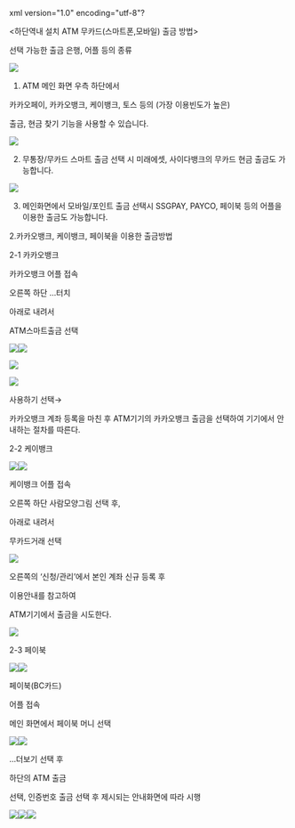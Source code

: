 xml version="1.0" encoding="utf-8"?


<하단역내 설치 ATM 무카드(스마트폰,모바일) 출금 방법>

선택 가능한 출금 은행, 어플 등의 종류

![](bindata/BIN0010.jpg)

1. ATM 메인 화면 우측 하단에서

카카오페이, 카카오뱅크, 케이뱅크, 토스 등의 (가장 이용빈도가 높은)

출금, 현금 찾기 기능을 사용할 수 있습니다.

![](bindata/BIN0011.jpg)

2. 무통장/무카드 스마트 출금 선택 시 미래에셋, 사이다뱅크의 무카드 현금 출금도 가능합니다.

![](bindata/BIN0012.jpg)

3. 메인화면에서 모바일/포인트 출금 선택시 SSGPAY, PAYCO, 페이북 등의 어플을 이용한 출금도 가능합니다.

2.카카오뱅크, 케이뱅크, 페이북을 이용한 출금방법

2-1 카카오뱅크

카카오뱅크 어플 접속

오른쪽 하단 …터치

아래로 내려서

ATM스마트출금 선택

![](bindata/BIN000E.JPG)![](bindata/BIN000F.jpg)

![](bindata/BIN000C.jpg)

![](bindata/BIN000D.jpg)

사용하기 선택→

카카오뱅크 계좌 등록을 마친 후 ATM기기의 카카오뱅크 출금을 선택하여 기기에서 안내하는 절차를 따른다.

2-2 케이뱅크

![](bindata/BIN000A.JPG)![](bindata/BIN000B.jpg)

케이뱅크 어플 접속

오른쪽 하단 사람모양그림 선택 후,

아래로 내려서

무카드거래 선택

![](bindata/BIN0008.jpg)

오른쪽의 ‘신청/관리’에서 본인 계좌 신규 등록 후

이용안내를 참고하여

ATM기기에서 출금을 시도한다.

![](bindata/BIN0007.jpg)

2-3 페이북

![](bindata/BIN0009.JPG)![](bindata/BIN0002.jpg)

페이북(BC카드)

어플 접속

메인 화면에서 페이북 머니 선택

![](bindata/BIN0003.jpg)![](bindata/BIN0004.jpg)

…더보기 선택 후

하단의 ATM 출금

선택, 인증번호 출금 선택 후 제시되는 안내화면에 따라 시행

![](bindata/BIN0005.jpg)![](bindata/BIN0006.jpg)![](bindata/BIN0001.jpg)